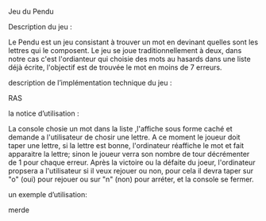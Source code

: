 Jeu du Pendu

Description du jeu : 

Le Pendu est un jeu consistant à trouver un mot en devinant quelles sont les lettres qui le composent. 
Le jeu se joue traditionnellement à deux, dans notre cas c'est l'ordianteur qui choisie des mots au hasards
dans une liste déjà écrite, l'objectif est de trouvée le mot en moins de 7 erreurs.

description de l’implémentation technique du jeu : 

RAS


la notice d’utilisation : 

La console chosie un mot dans la liste ,l'affiche sous forme caché et demande a l'utilisateur de chosir une lettre.
A ce moment le joueur doit taper une lettre, si la lettre est bonne, l'ordinateur réaffiche le mot et fait apparaitre la lettre;
sinon le joueur verra son nombre de tour décrémenter de 1 pour chaque erreur. Après la victoire ou la défaite du joeur, l'ordinateur
propsera a l'utilisateur si il veux rejouer ou non, pour cela il devra taper sur "o" (oui) pour rejouer ou sur "n" (non) pour arréter,
et la console se fermer.


un exemple d’utilisation:

merde

